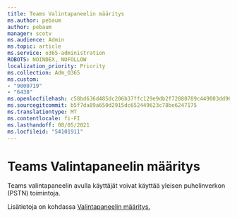 ```yaml
---
title: Teams Valintapaneelin määritys
ms.author: pebaum
author: pebaum
manager: scotv
ms.audience: Admin
ms.topic: article
ms.service: o365-administration
ROBOTS: NOINDEX, NOFOLLOW
localization_priority: Priority
ms.collection: Adm_O365
ms.custom:
- "9000719"
- "6438"
ms.openlocfilehash: c58bd636d485dc206b37ffc129e9db2f72880789c449003dd96db562c7a47542
ms.sourcegitcommit: b5f7da89a650d2915dc652449623c78be6247175
ms.translationtype: MT
ms.contentlocale: fi-FI
ms.lasthandoff: 08/05/2021
ms.locfileid: "54101911"
---
```

# <a name="teams-dial-pad-configuration"></a>Teams Valintapaneelin määritys

Teams valintapaneelin avulla käyttäjät voivat käyttää yleisen puhelinverkon (PSTN) toimintoja.  

Lisätietoja on kohdassa [Valintapaneelin määritys.](https://docs.microsoft.com/microsoftteams/dial-pad-configuration)
